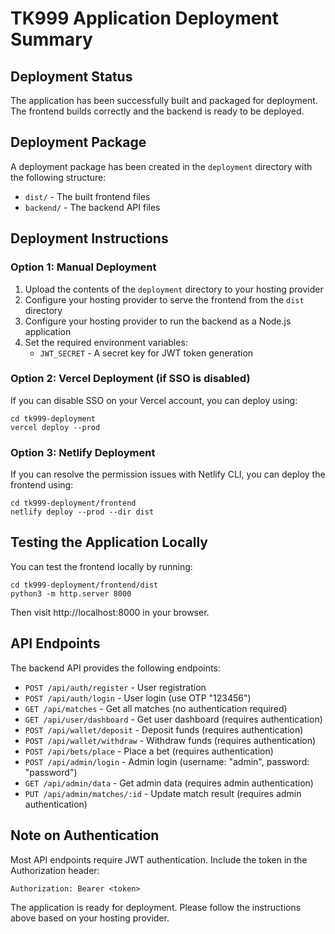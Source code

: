 # TK999 Application Deployment Summary

## Deployment Status
The application has been successfully built and packaged for deployment. The frontend builds correctly and the backend is ready to be deployed.

## Deployment Package
A deployment package has been created in the `deployment` directory with the following structure:
- `dist/` - The built frontend files
- `backend/` - The backend API files

## Deployment Instructions

### Option 1: Manual Deployment
1. Upload the contents of the `deployment` directory to your hosting provider
2. Configure your hosting provider to serve the frontend from the `dist` directory
3. Configure your hosting provider to run the backend as a Node.js application
4. Set the required environment variables:
   - `JWT_SECRET` - A secret key for JWT token generation

### Option 2: Vercel Deployment (if SSO is disabled)
If you can disable SSO on your Vercel account, you can deploy using:
```
cd tk999-deployment
vercel deploy --prod
```

### Option 3: Netlify Deployment
If you can resolve the permission issues with Netlify CLI, you can deploy the frontend using:
```
cd tk999-deployment/frontend
netlify deploy --prod --dir dist
```

## Testing the Application Locally
You can test the frontend locally by running:
```
cd tk999-deployment/frontend/dist
python3 -m http.server 8000
```
Then visit http://localhost:8000 in your browser.

## API Endpoints
The backend API provides the following endpoints:
- `POST /api/auth/register` - User registration
- `POST /api/auth/login` - User login (use OTP "123456")
- `GET /api/matches` - Get all matches (no authentication required)
- `GET /api/user/dashboard` - Get user dashboard (requires authentication)
- `POST /api/wallet/deposit` - Deposit funds (requires authentication)
- `POST /api/wallet/withdraw` - Withdraw funds (requires authentication)
- `POST /api/bets/place` - Place a bet (requires authentication)
- `POST /api/admin/login` - Admin login (username: "admin", password: "password")
- `GET /api/admin/data` - Get admin data (requires admin authentication)
- `PUT /api/admin/matches/:id` - Update match result (requires admin authentication)

## Note on Authentication
Most API endpoints require JWT authentication. Include the token in the Authorization header:
```
Authorization: Bearer <token>
```

The application is ready for deployment. Please follow the instructions above based on your hosting provider.